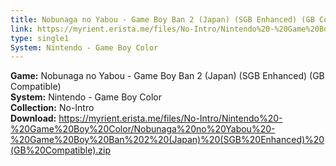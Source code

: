 ```yaml
---
title: Nobunaga no Yabou - Game Boy Ban 2 (Japan) (SGB Enhanced) (GB Compatible)
link: https://myrient.erista.me/files/No-Intro/Nintendo%20-%20Game%20Boy%20Color/Nobunaga%20no%20Yabou%20-%20Game%20Boy%20Ban%202%20(Japan)%20(SGB%20Enhanced)%20(GB%20Compatible).zip
type: single1
System: Nintendo - Game Boy Color
---
```

<b>Game:</b> Nobunaga no Yabou - Game Boy Ban 2 (Japan) (SGB Enhanced) (GB Compatible)<br>
<b>System:</b> Nintendo - Game Boy Color<br>
<b>Collection:</b> No-Intro<br>
<b>Download:</b> https://myrient.erista.me/files/No-Intro/Nintendo%20-%20Game%20Boy%20Color/Nobunaga%20no%20Yabou%20-%20Game%20Boy%20Ban%202%20(Japan)%20(SGB%20Enhanced)%20(GB%20Compatible).zip